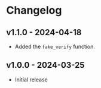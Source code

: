 # Changelog

## v1.1.0 - 2024-04-18

- Added the `fake_verify` function.

## v1.0.0 - 2024-03-25

- Initial release

